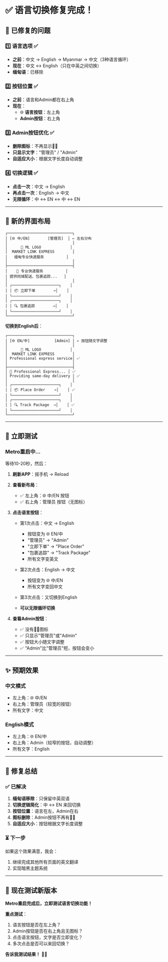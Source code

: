 # ✅ 语言切换修复完成！

## 🔧 **已修复的问题**

### **1️⃣ 语言选项** ✅
- **之前**：中文 → English → Myanmar → 中文（3种语言循环）
- **现在**：中文 ↔ English（只在中英之间切换）
- **缅甸语**：已移除

### **2️⃣ 按钮位置** ✅
- **之前**：语言和Admin都在右上角
- **现在**：
  - 🌐 **语言按钮**：左上角
  - **Admin按钮**：右上角

### **3️⃣ Admin按钮优化** ✅
- **删除图标**：不再显示👨‍💼
- **只显示文字**："管理员" / "Admin"
- **自适应大小**：根据文字长度自动调整

### **4️⃣ 切换逻辑** ✅
- **点击一次**：中文 → English
- **再点击一次**：English → 中文
- **无限循环**：中 ↔ EN ↔ 中 ↔ EN

---

## 🎨 **新的界面布局**

```
┌─────────────────────────────┐
│ [🌐 中/EN]        [管理员]  │ ← 左右分布
│                             │
│      🏢 ML LOGO             │
│  MARKET LINK EXPRESS        │
│   缅甸专业快递服务          │
│                             │
├─────────────────────────────┤
│    🚚 专业快递服务          │
│ 提供同城配送、包裹追踪...   │
│                             │
│ ┌─────────────────────┐    │
│ │ 📦 立即下单        →│    │
│ └─────────────────────┘    │
│ ┌─────────────────────┐    │
│ │ 🔍 包裹追踪        →│    │
│ └─────────────────────┘    │
└─────────────────────────────┘
```

**切换到English后**：
```
┌─────────────────────────────┐
│ [🌐 EN/中]           [Admin] │ ← 按钮随文字调整
│                             │
│      🏢 ML LOGO             │
│  MARKET LINK EXPRESS        │
│ Professional express service│ ✅
│                             │
├─────────────────────────────┤
│ 🚚 Professional Express... │ ✅
│ Providing same-day delivery │ ✅
│                             │
│ ┌─────────────────────┐    │
│ │ 📦 Place Order    →│    │ ✅
│ └─────────────────────┘    │
│ ┌─────────────────────┐    │
│ │ 🔍 Track Package  →│    │ ✅
│ └─────────────────────┘    │
└─────────────────────────────┘
```

---

## 🧪 **立即测试**

### **Metro重启中...**
等待10-20秒，然后：

1. **刷新APP**：摇手机 → Reload

2. **查看新布局**：
   - ✅ 左上角：🌐 中/EN 按钮
   - ✅ 右上角：管理员 按钮（无图标）

3. **点击语言按钮**：
   - 第1次点击：中文 → English
     - 按钮变为 🌐 EN/中
     - "管理员" → "Admin"
     - "立即下单" → "Place Order"
     - "包裹追踪" → "Track Package"
     - 所有文字变英文
   
   - 第2次点击：English → 中文
     - 按钮变为 🌐 中/EN
     - 所有文字变回中文
   
   - 第3次点击：又切换到English
   - **可以无限循环切换**

4. **查看Admin按钮**：
   - ✅ 没有👨‍💼图标
   - ✅ 只显示"管理员"或"Admin"
   - ✅ 按钮大小随文字调整
   - ✅ "Admin"比"管理员"短，按钮会变小

---

## ✨ **预期效果**

### **中文模式**
- 左上角：🌐 中/EN
- 右上角：管理员（较宽的按钮）
- 所有文字：中文

### **English模式**
- 左上角：🌐 EN/中
- 右上角：Admin（较窄的按钮，自动调整）
- 所有文字：English

---

## 🎯 **修复总结**

### **✅ 已解决**
1. **缅甸语移除**：只保留中英双语
2. **切换逻辑简化**：中 ↔ EN 来回切换
3. **按钮位置**：语言在左，Admin在右
4. **图标删除**：Admin按钮不再有👨‍💼
5. **自适应大小**：按钮根据文字长度调整

### **⏳ 下一步**
如果这个效果满意，我会：
1. 继续完成其他所有页面的英文翻译
2. 实现暗黑主题系统

---

## 🚀 **现在测试新版本**

**Metro重启完成后，立即测试语言切换功能！**

**重点测试**：
1. 语言按钮是否在左上角？
2. Admin按钮是否在右上角且无图标？
3. 点击语言按钮，文字是否立即变化？
4. 多次点击是否可以来回切换？

**告诉我测试结果！** 🚀✨
